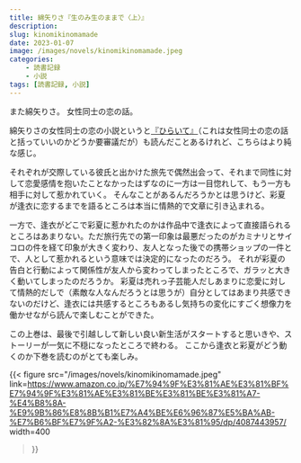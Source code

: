 ```yaml
---
title: 綿矢りさ『生のみ生のままで〈上〉』
description: 
slug: kinomikinomamade
date: 2023-01-07
image: /images/novels/kinomikinomamade.jpeg
categories:
    - 読書記録
    - 小説
tags: [読書記録, 小説]
---
```

また綿矢りさ。
女性同士の恋の話。

綿矢りさの女性同士の恋の小説というと[『ひらいて』](https://www.amazon.co.jp/%E3%81%B2%E3%82%89%E3%81%84%E3%81%A6-%E6%96%B0%E6%BD%AE%E6%96%87%E5%BA%AB-%E7%B6%BF%E7%9F%A2-%E3%82%8A%E3%81%95/dp/4101266514/)（これは女性同士の恋の話と括っていいのかどうか要審議だが）も読んだことあるけれど、こちらはより純な感じ。

それぞれが交際している彼氏と出かけた旅先で偶然出会って、それまで同性に対して恋愛感情を抱いたことなかったはずなのに一方は一目惚れして、もう一方も相手に対して惹かれていく。
そんなことがあるんだろうかとは思うけど、彩夏が逢衣に恋するまでを語るところは本当に情熱的で文章に引き込まれる。

一方で、逢衣がどこで彩夏に惹かれたのかは作品中で逢衣によって直接語られるところはあまりない。ただ旅行先での第一印象は最悪だったのがカミナリとサイコロの件を経て印象が大きく変わり、友人となった後での携帯ショップの一件とで、人として惹かれるという意味では決定的になったのだろう。
それが彩夏の告白と行動によって関係性が友人から変わってしまったところで、ガラッと大きく動いてしまったのだろうか。
彩夏は売れっ子芸能人だしあまりに恋愛に対して情熱的だしで（素敵な人なんだろうとは思うが）自分としてはあまり共感できないのだけど、逢衣には共感するところもあるし気持ちの変化にすごく想像力を働かせながら読んで楽しむことができた。

この上巻は、最後で引越しして新しい良い新生活がスタートすると思いきや、ストーリーが一気に不穏になったところで終わる。
ここから逢衣と彩夏がどう動くのか下巻を読むのがとても楽しみ。

{{< figure
    src="/images/novels/kinomikinomamade.jpeg"
    link=https://www.amazon.co.jp/%E7%94%9F%E3%81%AE%E3%81%BF%E7%94%9F%E3%81%AE%E3%81%BE%E3%81%BE%E3%81%A7-%E4%B8%8A-%E9%9B%86%E8%8B%B1%E7%A4%BE%E6%96%87%E5%BA%AB-%E7%B6%BF%E7%9F%A2-%E3%82%8A%E3%81%95/dp/4087443957/
    width=400
>}}